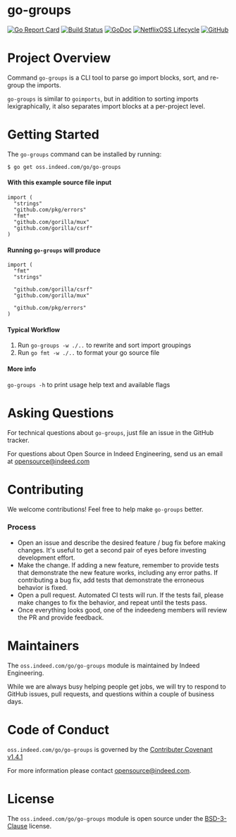 go-groups
=========

[![Go Report Card](https://goreportcard.com/badge/oss.indeed.com/go/go-groups)](https://goreportcard.com/report/oss.indeed.com/go/go-groups)
[![Build Status](https://travis-ci.com/indeedeng/go-groups.svg?branch=master)](https://travis-ci.org/indeedeng/go-groups)
[![GoDoc](https://godoc.org/oss.indeed.com/go/go-groups?status.svg)](https://godoc.org/oss.indeed.com/go/go-groups)
[![NetflixOSS Lifecycle](https://img.shields.io/osslifecycle/indeedeng/go-groups.svg)](OSSMETADATA)
[![GitHub](https://img.shields.io/github/license/indeedeng/go-groups.svg)](LICENSE)


# Project Overview

Command `go-groups` is a CLI tool to parse go import blocks, sort, and re-group 
the imports.

`go-groups` is similar to `goimports`, but in addition to sorting imports 
lexigraphically, it also separates import blocks at a per-project level.


# Getting Started

The `go-groups` command can be installed by running:

```
$ go get oss.indeed.com/go/go-groups
```

#### With this example source file input
```
import (
  "strings"
  "github.com/pkg/errors"
  "fmt"
  "github.com/gorilla/mux"
  "github.com/gorilla/csrf"
)
```

#### Running `go-groups` will produce
```
import (
  "fmt"
  "strings"
  
  "github.com/gorilla/csrf"
  "github.com/gorilla/mux"
  
  "github.com/pkg/errors"
)
```

#### Typical Workflow

1. Run `go-groups -w ./..` to rewrite and sort import groupings
2. Run `go fmt -w ./..` to format your go source file

#### More info

`go-groups -h` to print usage help text and available flags

# Asking Questions

For technical questions about `go-groups`, just file an issue in the GitHub tracker.

For questions about Open Source in Indeed Engineering, send us an email at
opensource@indeed.com

# Contributing

We welcome contributions! Feel free to help make `go-groups` better.

### Process

- Open an issue and describe the desired feature / bug fix before making
changes. It's useful to get a second pair of eyes before investing development
effort.
- Make the change. If adding a new feature, remember to provide tests that
demonstrate the new feature works, including any error paths. If contributing
a bug fix, add tests that demonstrate the erroneous behavior is fixed.
- Open a pull request. Automated CI tests will run. If the tests fail, please
make changes to fix the behavior, and repeat until the tests pass.
- Once everything looks good, one of the indeedeng members will review the
PR and provide feedback.

# Maintainers

The `oss.indeed.com/go/go-groups` module is maintained by Indeed Engineering.

While we are always busy helping people get jobs, we will try to respond to
GitHub issues, pull requests, and questions within a couple of business days.

# Code of Conduct

`oss.indeed.com/go/go-groups` is governed by the [Contributer Covenant v1.4.1](CODE_OF_CONDUCT.md)

For more information please contact opensource@indeed.com.

# License

The `oss.indeed.com/go/go-groups` module is open source under the [BSD-3-Clause](LICENSE) license.
